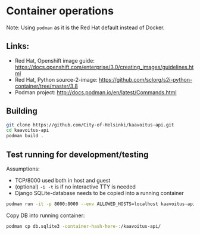 # Container operations
Note: Using `podman` as it is the Red Hat default instead of Docker.

## Links:
* Red Hat, Openshift image guide: https://docs.openshift.com/enterprise/3.0/creating_images/guidelines.html
* Red Hat, Python source-2-image: https://github.com/sclorg/s2i-python-container/tree/master/3.8
* Podman project: http://docs.podman.io/en/latest/Commands.html

## Building
```bash
git clone https://github.com/City-of-Helsinki/kaavoitus-api.git
cd kaavoitus-api
podman build .
```

## Test running for development/testing
Assumptions:
* TCP/8000 used both in host and guest
* (optional) `-i -t` is if no interactive TTY is needed
* Django SQLite-database needs to be copied into a running container
```bash
podman run -it -p 8000:8000 --env ALLOWED_HOSTS=localhost kaavoitus-api
```

Copy DB into running container:
```bash
podman cp db.sqlite3 -container-hash-here-:/kaavoitus-api/
```
